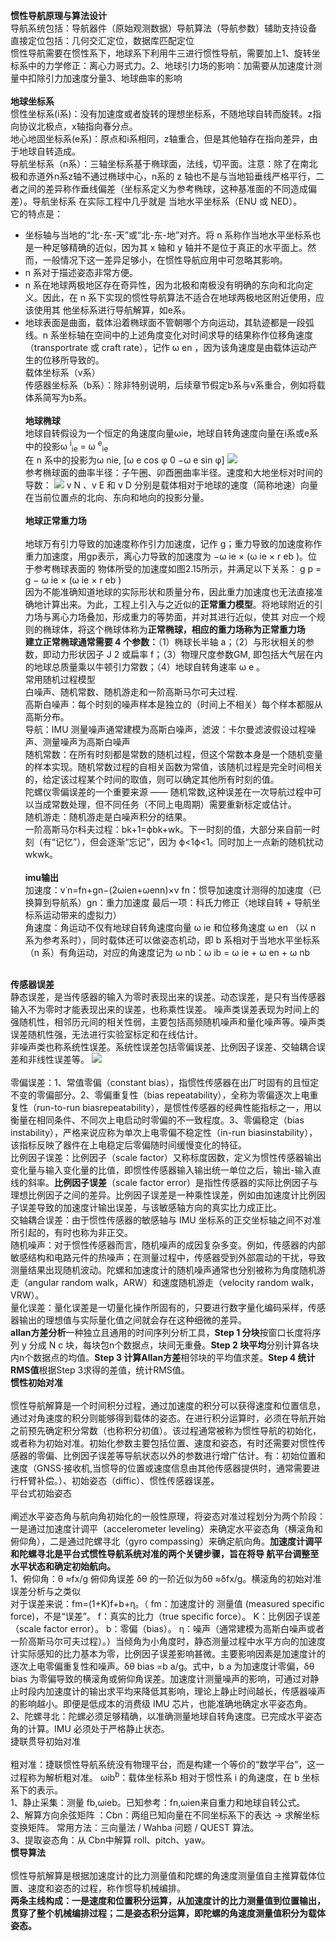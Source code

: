 **惯性导航原理与算法设计**
<br>导航系统包括：导航器件（原始观测数据）导航算法（导航参数）辅助支持设备
<br>直接定位包括：几何交汇定位，数据库匹配定位
<br>惯性导航需要在惯性系下，地球系下利用牛三进行惯性导航，需要加上1、旋转坐标系中的力学修正：离心力哥式力。2、地球引力场的影响：加需要从加速度计测量中扣除引力加速度分量3、地球曲率的影响<br>
<br>**地球坐标系**
<br>惯性坐标系(i系)：没有加速度或者旋转的理想坐标系，不随地球自转而旋转。z指向协议北极点，x轴指向春分点。
<br>地心地固坐标系(e系)：原点和i系相同，z轴重合，但是其他轴存在指向差异，由于地球自转造成。
<br>导航坐标系（n系）：三轴坐标系基于椭球面，法线，切平面。注意：除了在南北极和赤道外n系z轴不通过椭球中心，n系的 z 轴也不是与当地铅垂线严格平行，二者之间的差异称作垂线偏差（坐标系定义为参考椭球，这种基准面的不同造成偏差）。导航坐标系 在实际工程中几乎就是 当地水平坐标系（ENU 或 NED）。
<br>它的特点是：
  - 坐标轴与当地的“北-东-天”或“北-东-地”对齐。将 n 系称作当地水平坐标系也是一种足够精确的近似，因为其 x 轴和 y 轴并不是位于真正的水平面上。然而，一般情况下这一差异足够小，在惯性导航应用中可忽略其影响。
  - n 系对于描述姿态非常方便。
  - n 系在地球两极地区存在奇异性，因为北极和南极没有明确的东向和北向定
义。因此，在 n 系下实现的惯性导航算法不适合在地球两极地区附近使用，应该使用其
他坐标系进行导航解算，如e系。
  - 地球表面是曲面，载体沿着椭球面不管朝哪个方向运动，其轨迹都是一段弧线。n 系坐标轴在空间中的上述角度变化对时间求导的结果称作位移角速度（transportrate 或 craft rate），记作 ω en ，因为该角速度是由载体运动产生的位移所导致的。
<br>载体坐标系（v系）
<br>传感器坐标系（b系）：除非特别说明，后续章节假定b系与v系重合，例如将载体系简写为b系。<br>
<br>**地球椭球**
<br>地球自转假设为一个恒定的角速度向量ωie，地球自转角速度向量在i系或e系中的投影ω <sup>i</sup><sub>ie</sub> = ω <sup>e</sup><sub>ie</sub>
<br>在 n 系中的投影为ω nie,
[ω e cos φ
0
−ω e sin φ]
![](https://github.com/aurara-i/markdown/blob/main/picture/2025-09-21%2017-28-45%20%E7%9A%84%E5%B1%8F%E5%B9%95%E6%88%AA%E5%9B%BE.png)
<br>参考椭球面的曲率半径：子午圈、卯酉圈曲率半径。速度和大地坐标对时间的导数：
![](https://github.com/aurara-i/markdown/blob/main/picture/2.2.png)
v N 、v E 和 v D 分别是载体相对于地球的速度（简称地速）向量在当前位置点的北向、东向和地向的投影分量。<BR>
<br>**地球正常重力场**<br>
<br>地球万有引力导致的加速度称作引力加速度，记作 g；重力导致的加速度称作重力加速度，用gp表示，离心力导致的加速度为 −ω ie × (ω ie × r eb )。位于参考椭球表面的
物体所受的加速度如图2.15所示，并满足以下关系：
g p = g − ω ie × (ω ie × r eb )
<br>因为不能准确知道地球的实际形状和质量分布，因此重力加速度也无法直接准确地计算出来。为此，工程上引入与之近似的**正常重力模型**。将地球附近的引力场与离心力场叠加，形成重力的等势面，并对其进行近似，使其
对应一个规则的椭球体，将这个椭球体称为**正常椭球，相应的重力场称为正常重力场**
<br>**建立正常椭球通常需要 4 个参数：**（1）椭球长半轴 a；（2）与形状相关的参数，即动力形状因子 J 2 或扁率 f；（3）物理尺度参数GM, 即包括大气层在内的地球总质量乘以牛顿引力常数；（4）地球自转角速率 ω e 。
<br>常用随机过程模型<br>
白噪声、随机常数、随机游走和一阶高斯马尔可夫过程.<br>
高斯白噪声：每个时刻的噪声样本是独立的（时间上不相关）每个样本都服从高斯分布。<br>
导航：IMU 测量噪声通常建模为高斯白噪声，滤波：卡尔曼滤波假设过程噪声、测量噪声为高斯白噪声<br>
随机常数：在所有时刻都是常数的随机过程，但这个常数本身是一个随机变量的样本实现。随机常数过程的自相关函数为常值，该随机过程是完全时间相关的，给定该过程某个时间的取值，则可以确定其他所有时刻的值。<br>
陀螺仪零偏误差的一个重要来源 —— 随机常数,这种误差在一次导航过程中可以当成常数处理，但不同任务（不同上电周期）需要重新标定或估计。<br>
随机游走：随机游走是白噪声积分的结果。<br>
一阶高斯马尔科夫过程：bk+1​=ϕbk​+wk​。下一时刻的值，大部分来自前一时刻（有“记忆”），但会逐渐“忘记”，因为 ϕ<1ϕ<1。同时加上一点新的随机扰动 wkwk。<br>
<br>**imu输出**<br>
加速度：v˙n=fn+gn−(2ωien​+ωenn​)×v  fn：惯导加速度计测得的加速度（已换算到导航系）gn：重力加速度 最后一项：科氏力修正（地球自转 + 导航坐标系运动带来的虚拟力）<br>角速度：角运动不仅有地球自转角速度向量 ω ie 和位移角速度 ω en （以 n 系为参考系时），同时载体还可以做姿态机动，即 b 系相对于当地水平坐标系（n 系）有角运动，对应的角速度记为 ω nb：ω ib = ω ie + ω en + ω nb

<br>**传感器误差**<br>
静态误差，是当传感器的输入为零时表现出来的误差。动态误差，是只有当传感器输入不为零时才能表现出来的误差，也称乘性误差。
噪声类误差表现为时间上的强随机性，相邻历元间的相关性弱，主要包括高频随机噪声和量化噪声等。噪声类误差随机性强，无法进行实验室标定和在线估计。<br>非噪声类也称系统性误差。系统性误差包括零偏误差、比例因子误差、交轴耦合误差和非线性误差等。 ![](https://github.com/aurara-i/markdown/blob/main/picture/2025-09-22%2018-52-01%20%E7%9A%84%E5%B1%8F%E5%B9%95%E6%88%AA%E5%9B%BE.png) <br>
<br>零偏误差：1、常值零偏（constant bias），指惯性传感器在出厂时固有的且恒定不变的零偏部分。2、零偏重复性（bias repeatability），全称为零偏逐次上电重复性（run-to-run biasrepeatability），是惯性传感器的经典性能指标之一，用以衡量在相同条件、不同次上电启动时零偏的不一致程度。3、零偏稳定（bias instability），严格来说应称为单次上电零偏不稳定性（in-run biasinstability），该指标反映了器件在上电稳定后零偏随时间缓慢变化的特征。
<br>比例因子误差：比例因子（scale factor）又称标度因数，定义为惯性传感器输出变化量与输入变化量的比值，即惯性传感器输入输出统一单位之后，输出-输入直线的斜率。**比例因子误差**（scale factor error）是指性传感器的实际比例因子与理想比例因子之间的差异。比例因子误差是一种乘性误差，例如由加速度计比例因子误差导致的加速度计输出误差，与该敏感轴方向的真实比力成正比。
<br>交轴耦合误差：由于惯性传感器的敏感轴与 IMU 坐标系的正交坐标轴之间不对准所引起的，有时也称为非正交。
<br>随机噪声：对于惯性传感器而言，随机噪声的成因复杂多变。例如，传感器的内部敏感结构和电路元件的热噪声；在测量过程中，传感器受到外部震动的干扰，导致测量结果出现随机波动。陀螺和加速度计的随机噪声通常也分别被称为角度随机游走（angular random walk，ARW）和速度随机游走（velocity random walk，VRW）。
<br>量化误差：量化误差是一切量化操作所固有的，只要进行数字量化编码采样，传感器输出的理想值与实际量化值之间就会存在这种细微的差异。
<br>**allan方差分析**一种独立且通用的时间序列分析工具，**Step 1 分块**按窗口长度将序列 y 分成 N c 块，每块包n个数据点，块间无重叠。**Step 2 块平均**分别计算各块内n个数据点的均值。**Step 3 计算Allan方差**相邻块的平均值求差。**Step 4 统计RMS值**根据Step 3求得的差值，统计RMS值。
![]()
<br>**惯性初始对准**<br>
<br>惯性导航解算是一个时间积分过程，通过加速度的积分可以获得速度和位置信息，通过对角速度的积分则能够得到载体的姿态。在进行积分运算时，必须在导航开始之前预先确定积分常数（也称积分初值）。该过程通常被称为惯性导航的初始化，或者称为初始对准。初始化参数主要包括位置、速度和姿态，有时还需要对惯性传感器的零偏、比例因子误差等导航状态以外的参数进行增广估计。有：初始位置和速度（GNSS·接收机,当惯导的位置或速度信息由其他传感器提供时，通常需要进行杆臂补偿。）、初始姿态（diffic）、惯性传感器误差。
<br>平台式初始姿态<br>
<br>阐述水平姿态角与航向角初始化的一般性原理，将姿态对准过程划分为两个阶段：一是通过加速度计调平（accelerometer leveling）来确定水平姿态角（横滚角和俯仰角），二是通过陀螺寻北（gyro compassing）来确定航向角。**加速度计调平和陀螺寻北是平台式惯性导航系统对准的两个关键步骤，旨在将导
航平台调整至水平状态和确定初始航向。**
<br>1、俯仰角：θ ≈fx/g 俯仰角误差 δθ 的一阶近似为δθ ≈δfx/g。横滚角的初始对准误差分析与之类似
<br>对于误差来说：fm=(1+K)f+b+η。（
fm：加速度计的 测量值 (measured specific force)，不是“误差”。
f：真实的比力（true specific force）。
K：比例因子误差（scale factor error）。
b：零偏（bias）。
η：噪声（通常建模为高斯白噪声或者一阶高斯马尔可夫过程）。）当倾角为小角度时，静态测量过程中水平方向的加速度计实际感知的比力基本为零，比例因子误差影响甚微。主要影响因素是加速度计的逐次上电零偏重复性和噪声。δθ bias =b a/g。式中，b a 为加速度计零偏，δθ bias 为零偏导致的横滚角或俯仰角误差。加速度计测量噪声的影响，可通过对静止时段内加速度计的输出求平均来降低其影响，理论上静止时间越长，传感器噪声的影响越小。即便是低成本的消费级 IMU 芯片，也能准确地确定水平姿态角。
<br>2、陀螺寻北：陀螺必须足够精确，以准确测量地球自转角速度。已完成水平姿态角的计算。IMU 必须处于严格静止状态。
<br>捷联贯导初始对准<br>
<br>粗对准：捷联惯性导航系统没有物理平台，而是构建一个等价的“数学平台”，这一过程称为解析粗对准。
ωib<sup>b</sup>：载体坐标系b 相对于惯性系 i 的角速度，在 b 坐标系下的表示。
<br>1、静止采集：测量 fb,ωieb。已知参考：fn,ωien来自重力和地球自转公式。
<br>2、解算方向余弦矩阵 ：Cbn：两组已知向量在不同坐标系下的表达 → 求解坐标变换矩阵。
常用方法：三向量法 / Wahba 问题 / QUEST 算法。
<br>3、提取姿态角：从 Cbn中解算 roll、pitch、yaw。
<br>**惯导算法**<br>
<br>惯性导航解算是根据加速度计的比力测量值和陀螺的角速度测量值自主推算载体位置、速度和姿态的过程，称作惯导机械编排。
<br>**两条主线构成：一是速度和位置积分运算，从加速度计的比力测量值到位置输出，贯穿了整个机械编排过程；二是姿态积分运算，即陀螺的角速度测量值积分为载体姿态。**














